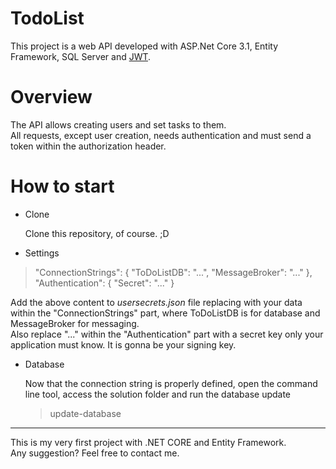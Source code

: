 # TodoList

This project is a web API developed with ASP.Net Core 3.1, Entity Framework, SQL Server and [JWT](https://jwt.io/).

# Overview
The API allows creating users and set tasks to them.  
All requests, except user creation, needs authentication and must send a token within the authorization header. 

# How to start

* Clone

    Clone this repository, of course. ;D

* Settings
> "ConnectionStrings": {
		"ToDoListDB": "...",
	"MessageBroker": "..."
	},
	"Authentication": {
		"Secret": "..."
	}    
	
Add the above content to *usersecrets.json* file replacing with your data within the "ConnectionStrings" part, where ToDoListDB is for database and MessageBroker for messaging.    
Also replace "..." within the "Authentication" part with a secret key only your application must know. It is gonna be your signing key.
    
* Database
    
    Now that the connection string is properly defined, open the command line tool, access the solution folder and run the database update
    
    > update-database   
           
***    
This is my very first project with .NET CORE and Entity Framework.  
Any suggestion? Feel free to contact me.

